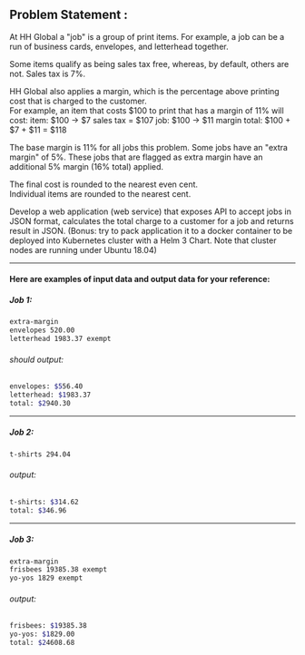 ## Problem Statement : 
At HH Global a "job" is a group of print items.  For example, a job can be a run of business cards, envelopes, and letterhead together.

Some items qualify as being sales tax free, whereas, by default, others are not.  Sales tax is 7%.

HH Global also applies a margin, which is the percentage above printing cost that is charged to the customer.  
For example, an item that costs $100 to print that has a margin of 11% will cost:
item: $100 -> $7 sales tax = $107
job:  $100 -> $11 margin
total: $100 + $7 + $11 = $118

The base margin is 11% for all jobs this problem.  Some jobs have an "extra margin" of 5%.  These jobs that are flagged as extra margin have an additional 5% margin (16% total) applied.

The final cost is rounded to the nearest even cent.  
Individual items are rounded to the nearest cent.

Develop a web application (web service) that exposes API to accept jobs in JSON format, calculates the total charge to a customer for a job and returns result in JSON.
(Bonus: try to pack application it to a docker container to be deployed into Kubernetes cluster with a Helm 3 Chart. Note that cluster nodes are running under Ubuntu 18.04)

------------
#### Here are examples of input data and output data for your reference:

##### Job 1:
```bash
extra-margin
envelopes 520.00
letterhead 1983.37 exempt
```

###### should output:
```bash
envelopes: $556.40
letterhead: $1983.37
total: $2940.30
```

------------


##### Job 2:
```bash
t-shirts 294.04
```

###### output:
```bash
t-shirts: $314.62
total: $346.96
```

------------

##### Job 3:
```bash
extra-margin
frisbees 19385.38 exempt
yo-yos 1829 exempt
```

###### output:
```bash
frisbees: $19385.38
yo-yos: $1829.00
total: $24608.68
```

